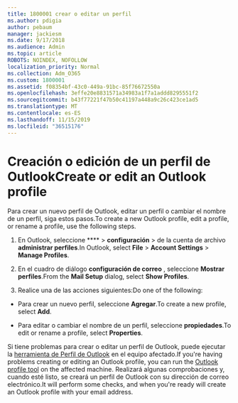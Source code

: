 ```yaml
---
title: 1800001 crear o editar un perfil
ms.author: pdigia
author: pebaum
manager: jackiesm
ms.date: 9/17/2018
ms.audience: Admin
ms.topic: article
ROBOTS: NOINDEX, NOFOLLOW
localization_priority: Normal
ms.collection: Adm_O365
ms.custom: 1800001
ms.assetid: f08354bf-43c0-449a-91bc-85f76672550a
ms.openlocfilehash: 3effe20e8831571a34983a1f7a1addd8295551f2
ms.sourcegitcommit: b43f77221f47b50c41197a448a9c26c423ce1ad5
ms.translationtype: MT
ms.contentlocale: es-ES
ms.lasthandoff: 11/15/2019
ms.locfileid: "36515176"
---
```

# <a name="create-or-edit-an-outlook-profile"></a><span data-ttu-id="7ec62-102">Creación o edición de un perfil de Outlook</span><span class="sxs-lookup"><span data-stu-id="7ec62-102">Create or edit an Outlook profile</span></span>

<span data-ttu-id="7ec62-103">Para crear un nuevo perfil de Outlook, editar un perfil o cambiar el nombre de un perfil, siga estos pasos.</span><span class="sxs-lookup"><span data-stu-id="7ec62-103">To create a new Outlook profile, edit a profile, or rename a profile, use the following steps.</span></span>
  
1. <span data-ttu-id="7ec62-104">En Outlook, seleccione \*\*\*\* \> **configuración** \> de la cuenta de archivo **administrar perfiles**.</span><span class="sxs-lookup"><span data-stu-id="7ec62-104">In Outlook, select **File** \> **Account Settings** \> **Manage Profiles**.</span></span>
    
2. <span data-ttu-id="7ec62-105">En el cuadro de diálogo **configuración de correo** , seleccione **Mostrar perfiles**.</span><span class="sxs-lookup"><span data-stu-id="7ec62-105">From the **Mail Setup** dialog, select **Show Profiles**.</span></span>
    
3. <span data-ttu-id="7ec62-106">Realice una de las acciones siguientes:</span><span class="sxs-lookup"><span data-stu-id="7ec62-106">Do one of the following:</span></span>
    
  - <span data-ttu-id="7ec62-107">Para crear un nuevo perfil, seleccione **Agregar**.</span><span class="sxs-lookup"><span data-stu-id="7ec62-107">To create a new profile, select **Add**.</span></span>
    
  - <span data-ttu-id="7ec62-108">Para editar o cambiar el nombre de un perfil, seleccione **propiedades**.</span><span class="sxs-lookup"><span data-stu-id="7ec62-108">To edit or rename a profile, select **Properties**.</span></span>
    
<span data-ttu-id="7ec62-109">Si tiene problemas para crear o editar un perfil de Outlook, puede ejecutar la [herramienta de Perfil de Outlook](https://aka.ms/SaRA-OutlookSetupProfile) en el equipo afectado.</span><span class="sxs-lookup"><span data-stu-id="7ec62-109">If you're having problems creating or editing an Outlook profile, you can run the [Outlook profile tool](https://aka.ms/SaRA-OutlookSetupProfile) on the affected machine.</span></span> <span data-ttu-id="7ec62-110">Realizará algunas comprobaciones y, cuando esté listo, se creará un perfil de Outlook con su dirección de correo electrónico.</span><span class="sxs-lookup"><span data-stu-id="7ec62-110">It will perform some checks, and when you're ready will create an Outlook profile with your email address.</span></span> 
  

